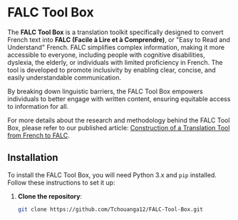 # FALC Tool Box

The **FALC Tool Box** is a translation toolkit specifically designed to convert French text into **FALC (Facile à Lire et à Comprendre)**, or "Easy to Read and Understand" French. FALC simplifies complex information, making it more accessible to everyone, including people with cognitive disabilities, dyslexia, the elderly, or individuals with limited proficiency in French. The tool is developed to promote inclusivity by enabling clear, concise, and easily understandable communication.

By breaking down linguistic barriers, the FALC Tool Box empowers individuals to better engage with written content, ensuring equitable access to information for all.

For more details about the research and methodology behind the FALC Tool Box, please refer to our published article: [Construction of a Translation Tool from French to FALC](https://www.researchgate.net/publication/363780793_CONSTRUCTION_OF_A_TRANSLATION_TOOL_FROM_FRENCH_TO_FALC).


## Installation

To install the FALC Tool Box, you will need Python 3.x and `pip` installed. Follow these instructions to set it up:

1. **Clone the repository**:
   ```bash
   git clone https://github.com/Tchouanga12/FALC-Tool-Box.git
